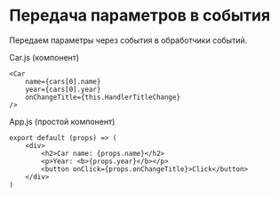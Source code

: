 # Передача параметров в события
Передаем параметры через события в обработчики событий.

Car.js (компонент)

    <Car
        name={cars[0].name}
        year={cars[0].year}
        onChangeTitle={this.HandlerTitleChange}
    />

App.js (простой компонент)

    export default (props) => (
        <div>
            <h2>Car name: {props.name}</h2>
            <p>Year: <b>{props.year}</b></p>
            <button onClick={props.onChangeTitle}>Click</button>
        </div>
    )
